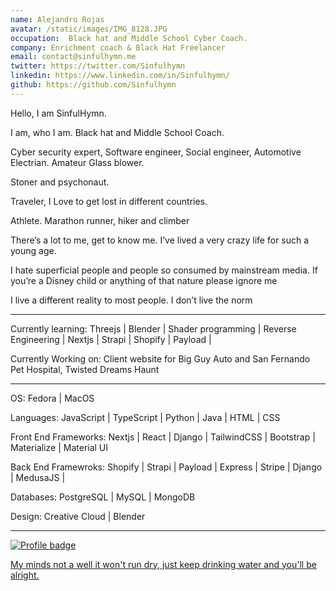 ```yaml
---
name: Alejandro Rojas
avatar: /static/images/IMG_8128.JPG
occupation:  Black hat and Middle School Cyber Coach.
company: Enrichment coach & Black Hat Freelancer
email: contact@sinfulhymn.me
twitter: https://twitter.com/Sinfulhymn
linkedin: https://www.linkedin.com/in/Sinfulhymn/
github: https://github.com/Sinfulhymn
---
```


Hello, I am SinfulHymn.

I am, who I am.
Black hat and Middle School Coach.

Cyber security expert, Software engineer, Social engineer, Automotive Electrian. Amateur Glass blower.

Stoner and psychonaut.

Traveler, I Love to get lost in different countries.

Athlete. Marathon runner, hiker and climber

There’s a lot to me, get to know me.
I’ve lived a very crazy life for such a young age.

I hate superficial people and people so consumed by mainstream media. If you’re a Disney child or anything of that nature please ignore me

I live a different reality to most people. I don’t live the norm

---

Currently learning: Threejs | Blender | Shader programming | Reverse Engineering | Nextjs | Strapi | Shopify | Payload |

Currently Working on: Client website for Big Guy Auto and San Fernando Pet Hospital, Twisted Dreams Haunt

---

OS: Fedora | MacOS

Languages: JavaScript | TypeScript | Python | Java | HTML | CSS

Front End Frameworks: Nextjs | React | Django | TailwindCSS | Bootstrap | Materialize | Material UI

Back End Framewroks: Shopify | Strapi | Payload | Express | Stripe | Django | MedusaJS |

Databases: PostgreSQL | MySQL | MongoDB

Design: Creative Cloud | Blender

---

[![Profile badge](https://www.codewars.com/users/Kmachappy/badges/small)](https://www.codewars.com/users/Kmachappy)

[My minds not a well it won't run dry, just keep drinking water and you'll be alright.](https://www.youtube.com/watch?v=DbvR_d7MDQc)
